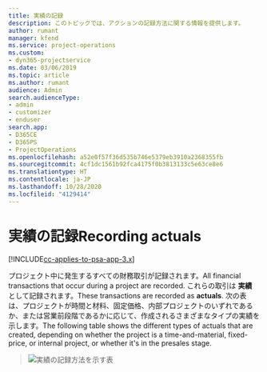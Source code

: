 ```yaml
---
title: 実績の記録
description: このトピックでは、アクションの記録方法に関する情報を提供します。
author: rumant
manager: kfend
ms.service: project-operations
ms.custom:
- dyn365-projectservice
ms.date: 03/06/2019
ms.topic: article
ms.author: rumant
audience: Admin
search.audienceType:
- admin
- customizer
- enduser
search.app:
- D365CE
- D365PS
- ProjectOperations
ms.openlocfilehash: a52e0f57f36d535b746e5379eb3910a2368355fb
ms.sourcegitcommit: 4cf1dc1561b92fca4175f0b3813133c5e63ce8e6
ms.translationtype: HT
ms.contentlocale: ja-JP
ms.lasthandoff: 10/28/2020
ms.locfileid: "4129414"
---
```

# <a name="recording-actuals"></a><span data-ttu-id="c1ea5-103">実績の記録</span><span class="sxs-lookup"><span data-stu-id="c1ea5-103">Recording actuals</span></span> 

[!INCLUDE[cc-applies-to-psa-app-3.x](../includes/cc-applies-to-psa-app-3x.md)]

<span data-ttu-id="c1ea5-104">プロジェクト中に発生するすべての財務取引が記録されます。</span><span class="sxs-lookup"><span data-stu-id="c1ea5-104">All financial transactions that occur during a project are recorded.</span></span> <span data-ttu-id="c1ea5-105">これらの取引は **実績** として記録されます。</span><span class="sxs-lookup"><span data-stu-id="c1ea5-105">These transactions are recorded as **actuals**.</span></span> <span data-ttu-id="c1ea5-106">次の表は、プロジェクトが時間と材料、固定価格、内部プロジェクトのいずれであるか、または営業前段階であるかに応じて、作成されるさまざまなタイプの実績を示します。</span><span class="sxs-lookup"><span data-stu-id="c1ea5-106">The following table shows the different types of actuals that are created, depending on whether the project is a time-and-material, fixed-price, or internal project, or whether it's in the presales stage.</span></span>

> ![実績の記録方法を示す表](media/advanced-table2.png)
